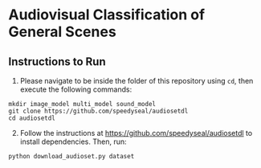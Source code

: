 # Audiovisual Classification of General Scenes

## Instructions to Run

1. Please navigate to be inside the folder of this repository using `cd`, then execute the following commands:
```
mkdir image_model multi_model sound_model
git clone https://github.com/speedyseal/audiosetdl
cd audiosetdl
```
2. Follow the instructions at https://github.com/speedyseal/audiosetdl to install dependencies. Then, run:
```
python download_audioset.py dataset
```
